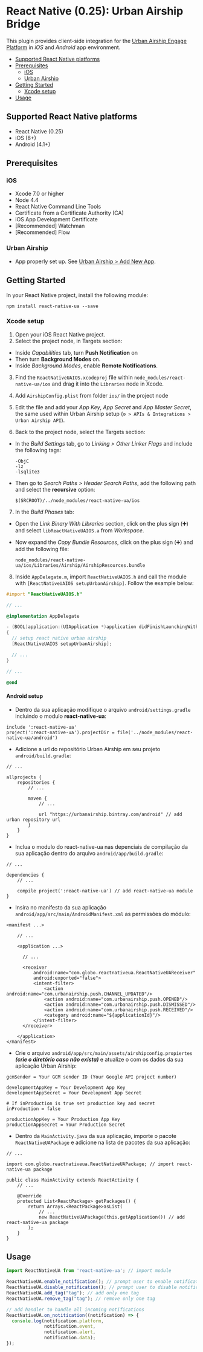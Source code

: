 # React Native (0.25): Urban Airship Bridge

This plugin provides client-side integration for the [Urban Airship Engage Platform](https://www.urbanairship.com/products/engage) in _iOS_ and _Android_ app environment.

<!-- TOC depthFrom:2 depthTo:6 withLinks:1 updateOnSave:1 orderedList:0 -->

- [Supported React Native platforms](#supported-react-native-platforms)
- [Prerequisites](#prerequisites)
	- [iOS](#ios)
	- [Urban Airship](#urban-airship)
- [Getting Started](#getting-started)
	- [Xcode setup](#xcode-setup)
- [Usage](#usage)

<!-- /TOC -->

## Supported React Native platforms

- React Native (0.25)
- iOS (8+)
- Android (4.1+)

## Prerequisites

### iOS

- Xcode 7.0 or higher
- Node 4.4
- React Native Command Line Tools
- Certificate from a Certificate Authority (CA)
- iOS App Development Certificate
- [Recommended] Watchman
- [Recommended] Flow

### Urban Airship

- App properly set up. See [Urban Airship > Add New App](https://go.urbanairship.com/apps/new/).

## Getting Started

In your React Native project, install the following module:

```shell
npm install react-native-ua --save
```

### Xcode setup

1. Open your iOS React Native project.
2. Select the project node, in Targets section:

  - Inside _Capabilities_ tab, turn **Push Notification** on
  - Then turn **Background Modes** on.
  - Inside _Background Modes_, enable **Remote Notifications**.

3. Find the `ReactNativeUAIOS.xcodeproj` file within `node_modules/react-native-ua/ios` and drag it into the `Libraries` node in Xcode.

4. Add `AirshipConfig.plist` from folder `ios/` in the project node

5. Edit the file and add your _App Key_, _App Secret_ and _App Master Secret_, the same used within Urban Airship setup (`⚙ > APIs & Integrations > Urban Airship API`).

6. Back to the project node, select the Targets section:

  - In the _Build Settings_ tab, go to _Linking > Other Linker Flags_ and include the following tags:

    ```
    -ObjC
    -lz
    -lsqlite3
    ```

  - Then go to _Search Paths > Header Search Paths_, add the following path and select the **recursive** option:

    ```
    $(SRCROOT)/../node_modules/react-native-ua/ios
    ```

7. In the _Build Phases_ tab:

  - Open the _Link Binary With Libraries_ section, click on the plus sign (➕) and select `libReactNativeUAIOS.a` from _Workspace_.
  - Now expand the _Copy Bundle Resources_, click on the plus sign (➕) and add the following file:

    ```
    node_modules/react-native-ua/ios/Libraries/Airship/AirshipResources.bundle
    ```

8. Inside `AppDelegate.m`, import `ReactNativeUAIOS.h` and call the module with `[ReactNativeUAIOS setupUrbanAirship]`. Follow the example below:

  ```objective-c
  #import "ReactNativeUAIOS.h"

  // ...

  @implementation AppDelegate

  - (BOOL)application:(UIApplication *)application didFinishLaunchingWithOptions:(NSDictionary *)launchOptions
  {
    // setup react native urban airship
    [ReactNativeUAIOS setupUrbanAirship];

    // ...
  }

  // ...

  @end
  ```

#### Android setup
- Dentro da sua aplicação modifique o arquivo `android/settings.gradle` incluindo o modulo **react-native-ua**:

```
include ':react-native-ua'
project(':react-native-ua').projectDir = file('../node_modules/react-native-ua/android')
```
- Adicione a url do repositório Urban Airship em seu projeto `android/build.gradle`:

```
// ...

allprojects {
    repositories {
        // ...

        maven {
            // ...

            url "https://urbanairship.bintray.com/android" // add urban repository url
        }
    }
}
```
- Inclua o modulo do react-native-ua nas depenciais de compilação da sua aplicação dentro do arquivo `android/app/build.gradle`:
```
// ...

dependencies {
    // ...

    compile project(':react-native-ua') // add react-native-ua module
}
```
- Insira no manifesto da sua aplicação `android/app/src/main/AndroidManifest.xml` as permissões do módulo:
```
<manifest ...>

    // ...

    <application ...>

      // ...

      <receiver
          android:name="com.globo.reactnativeua.ReactNativeUAReceiver"
          android:exported="false">
          <intent-filter>
              <action android:name="com.urbanairship.push.CHANNEL_UPDATED"/>
              <action android:name="com.urbanairship.push.OPENED"/>
              <action android:name="com.urbanairship.push.DISMISSED"/>
              <action android:name="com.urbanairship.push.RECEIVED"/>
              <category android:name="${applicationId}"/>
          </intent-filter>
      </receiver>

    </application>
</manifest>
```
- Crie o arquivo `android/app/src/main/assets/airshipconfig.propiertes` ***(crie o diretório caso não exista)*** e atualize o com os dados da sua aplicação Urban Airship:
```
gcmSender = Your GCM sender ID (Your Google API project number)

developmentAppKey = Your Development App Key
developmentAppSecret = Your Development App Secret

# If inProduction is true set production key and secret
inProduction = false

productionAppKey = Your Production App Key
productionAppSecret = Your Production Secret
```
- Dentro da `MainActivity.java` da sua aplicação, importe o pacote `ReactNativeUAPackage` e adicione na lista de pacotes da sua aplicação:
```
// ...

import com.globo.reactnativeua.ReactNativeUAPackage; // import react-native-ua package

public class MainActivity extends ReactActivity {
    // ...

    @Override
    protected List<ReactPackage> getPackages() {
        return Arrays.<ReactPackage>asList(
            // ...
            new ReactNativeUAPackage(this.getApplication()) // add react-native-ua package
        );
    }
}

```

## Usage

```javascript
import ReactNativeUA from 'react-native-ua'; // import module

ReactNativeUA.enable_notification(); // prompt user to enable notification
ReactNativeUA.disable_notification(); // prompt user to disable notification
ReactNativeUA.add_tag("tag"); // add only one tag
ReactNativeUA.remove_tag("tag"); // remove only one tag

// add handler to handle all incoming notifications
ReactNativeUA.on_notitication((notification) => {
  console.log(notification.platform,
              notification.event,
              notification.alert,
              notification.data);
});
```
